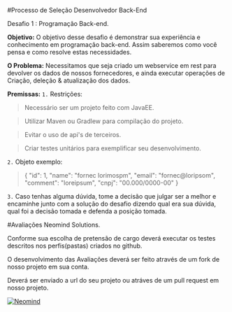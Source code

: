 #Processo de Seleção Desenvolvedor Back-End

Desafio 1 : Programação Back-end.

**Objetivo:**
O objetivo desse desafio é demonstrar sua experiência e conhecimento em programação back-end. Assim saberemos como você pensa e como resolve estas necessidades.

**O Problema:**
Necessitamos que seja criado um webservice em rest para devolver os dados de nossos fornecedores, e ainda executar operações de Criação, deleção & atualização dos dados.

**Premissas:**
`1.` Restrições:
> Necessário ser um projeto feito com JavaEE.

> Utilizar Maven ou Gradlew para compilação do projeto. 

> Evitar o uso de api's de terceiros.

> Criar testes unitários para exemplificar seu desenvolvimento. 

`2.` Objeto exemplo:
> {
>   "id": 1,
>   "name": "fornec lorimospm",
>   "email": "fornec@loripsom",
>   "comment": "loreipsum",
>   "cnpj": "00.000/0000-00"
> }

`3.` Caso tenhas alguma dúvida, tome a decisão que julgar ser a melhor e encaminhe junto
com a solução do desafio dizendo qual era sua dúvida, qual foi a decisão tomada e
defenda a posição tomada.


#Avaliações Neomind Solutions.

Conforme sua escolha de pretensão de cargo deverá executar os testes descritos nos perfis(pastas) criados no github.

O desenvolvimento das  Avaliações deverá ser feito através de um fork de nosso projeto em sua conta.

Deverá ser enviado a url do seu projeto ou atráves de um pull request em nosso projeto.

[![Neomind](https://www.neomind.com.br/fusion/portal_neomind/images/logo.png)](https://www.neomind.com.br/fusion/portal_neomind/)